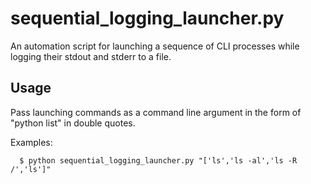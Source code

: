 # sequential_logging_launcher.py

An automation script for launching a sequence of CLI processes while logging their stdout and stderr to a file.

## Usage
Pass launching commands as a command line argument in the form of "python list" in double quotes.  

Examples:
```
  $ python sequential_logging_launcher.py "['ls','ls -al','ls -R /','ls']"
```
